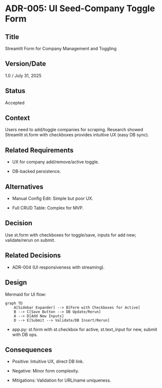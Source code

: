 # ADR-005: UI Seed-Company Toggle Form

## Title

Streamlit Form for Company Management and Toggling

## Version/Date

1.0 / July 31, 2025

## Status

Accepted

## Context

Users need to add/toggle companies for scraping. Research showed Streamlit st.form with checkboxes provides intuitive UX (easy DB sync).

## Related Requirements

- UX for company add/remove/active toggle.

- DB-backed persistence.

## Alternatives

- Manual Config Edit: Simple but poor UX.

- Full CRUD Table: Complex for MVP.

## Decision

Use st.form with checkboxes for toggle/save, inputs for add new; validate/rerun on submit.

## Related Decisions

- ADR-004 (UI responsiveness with streaming).

## Design

Mermaid for UI flow:

```mermaid
graph TD
    A[Sidebar Expander] --> B[Form with Checkboxes for Active]
    B --> C[Save Button --> DB Update/Rerun]
    A --> D[Add New Inputs]
    D --> E[Submit --> Validate/DB Insert/Rerun]
```

- app.py: st.form with st.checkbox for active, st.text_input for new, submit with DB ops.

## Consequences

- Positive: Intuitive UX, direct DB link.

- Negative: Minor form complexity.

- Mitigations: Validation for URL/name uniqueness.
